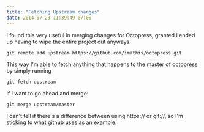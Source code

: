 ```yaml
---
title: "Fetching Upstream changes"
date: 2014-07-23 11:39:49-07:00
---
```


I found this very useful in merging changes for Octopress, granted I ended up having to wipe the entire project out anyways.

    git remote add upstream https://github.com/imathis/octopress.git

This way I'm able to fetch anything that happens to the master of octopress by simply running

    git fetch upstream

If I want to go ahead and merge:

    git merge upstream/master

I can't tell if there's a difference between using https:// or git://, so I'm sticking to what github uses as an example.
